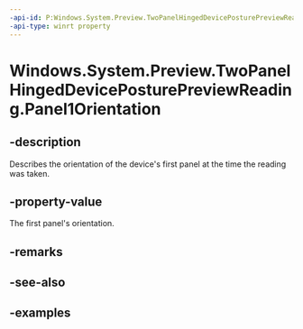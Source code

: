 ```yaml
---
-api-id: P:Windows.System.Preview.TwoPanelHingedDevicePosturePreviewReading.Panel1Orientation
-api-type: winrt property
---
```


<!-- Property syntax.
public SimpleOrientation Panel1Orientation { get; }
-->

# Windows.System.Preview.TwoPanelHingedDevicePosturePreviewReading.Panel1Orientation

## -description
Describes the orientation of the device's first panel at the time the reading was taken.

## -property-value
The first panel's orientation.

## -remarks

## -see-also

## -examples

